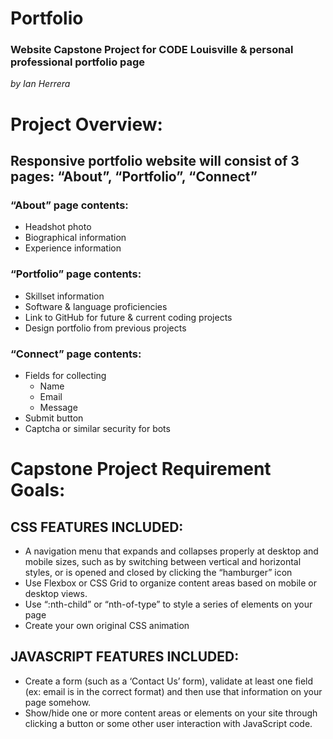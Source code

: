 # Portfolio
### Website Capstone Project for CODE Louisville & personal professional portfolio page
*by Ian Herrera*

# Project Overview:

## Responsive portfolio website will consist of 3 pages: “About”, “Portfolio”, “Connect” 

### “About” page contents:
- Headshot photo
- Biographical information
- Experience information

### “Portfolio” page contents:
- Skillset information
- Software & language proficiencies
- Link to GitHub for future & current coding projects
- Design portfolio from previous projects

### “Connect” page contents:
- Fields for collecting
  - Name
  - Email
  - Message
- Submit button
- Captcha or similar security for bots

# Capstone Project Requirement Goals:

## CSS FEATURES INCLUDED:
- A navigation menu that expands and collapses properly at desktop and mobile sizes, such as by switching between vertical and horizontal styles, or is opened and closed by clicking the “hamburger” icon
- Use Flexbox or CSS Grid to organize content areas based on mobile or desktop views. 
- Use “:nth-child” or “nth-of-type” to style a series of elements on your page
- Create your own original CSS animation

## JAVASCRIPT FEATURES INCLUDED:
- Create a form (such as a ‘Contact Us’ form), validate at least one field (ex: email is in the correct format) and then use that information on your page somehow.
- Show/hide one or more content areas or elements on your site through clicking a button or some other user interaction with JavaScript code.
